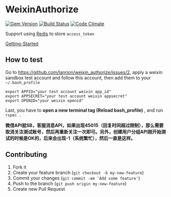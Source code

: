 # WeixinAuthorize

[![Gem Version](https://badge.fury.io/rb/weixin_authorize.png)](http://badge.fury.io/rb/weixin_authorize)
[![Build Status](https://secure.travis-ci.org/lanrion/weixin_authorize.png?branch=master)](http://travis-ci.org/lanrion/weixin_authorize)
[![Code Climate](https://codeclimate.com/github/lanrion/weixin_authorize.png)](https://codeclimate.com/github/lanrion/weixin_authorize)


Support using [Redis](http://redis.io) to store `access_token`

[Getting-Started](https://github.com/lanrion/weixin_authorize/wiki/Getting-Started)

## How to test

Go to https://github.com/lanrion/weixin_authorize/issues/2, apply a weixin sandbox test account and follow this account, then add them to your `~/.bash_profile`

```
export APPID="your test account weixin app_id"
export APPSECRET="your test account weixin appsecret"
export OPENID="your weixin openid"
```
Last, you have to **open a new terminal tag (Reload bash_profile)** , and run `rspec .`

**微信API挺SB，客服消息API，如果出现45015（回复时间超过限制），那么需要取消关注测试账号，然后再重新关注一次即可。另外，创建用户分组API刚开始测试的时候是OK的，后来会出现-1（系统繁忙），然后一直是这样。**

## Contributing

1. Fork it
2. Create your feature branch (`git checkout -b my-new-feature`)
3. Commit your changes (`git commit -am 'Add some feature'`)
4. Push to the branch (`git push origin my-new-feature`)
5. Create new Pull Request
